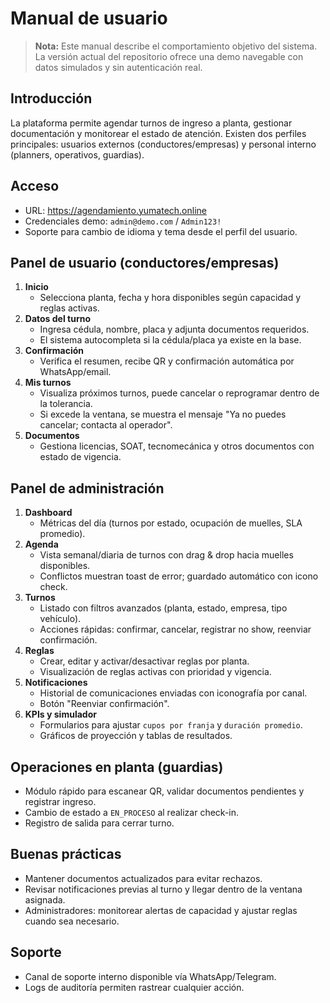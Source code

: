 # Manual de usuario

> **Nota:** Este manual describe el comportamiento objetivo del sistema. La versión actual del repositorio ofrece una demo navegable con datos simulados y sin autenticación real.

## Introducción
La plataforma permite agendar turnos de ingreso a planta, gestionar documentación y monitorear el estado de atención. Existen dos perfiles principales: usuarios externos (conductores/empresas) y personal interno (planners, operativos, guardias).

## Acceso
- URL: https://agendamiento.yumatech.online
- Credenciales demo: `admin@demo.com` / `Admin123!`
- Soporte para cambio de idioma y tema desde el perfil del usuario.

## Panel de usuario (conductores/empresas)
1. **Inicio**
   - Selecciona planta, fecha y hora disponibles según capacidad y reglas activas.
2. **Datos del turno**
   - Ingresa cédula, nombre, placa y adjunta documentos requeridos.
   - El sistema autocompleta si la cédula/placa ya existe en la base.
3. **Confirmación**
   - Verifica el resumen, recibe QR y confirmación automática por WhatsApp/email.
4. **Mis turnos**
   - Visualiza próximos turnos, puede cancelar o reprogramar dentro de la tolerancia.
   - Si excede la ventana, se muestra el mensaje "Ya no puedes cancelar; contacta al operador".
5. **Documentos**
   - Gestiona licencias, SOAT, tecnomecánica y otros documentos con estado de vigencia.

## Panel de administración
1. **Dashboard**
   - Métricas del día (turnos por estado, ocupación de muelles, SLA promedio).
2. **Agenda**
   - Vista semanal/diaria de turnos con drag & drop hacia muelles disponibles.
   - Conflictos muestran toast de error; guardado automático con icono check.
3. **Turnos**
   - Listado con filtros avanzados (planta, estado, empresa, tipo vehículo).
   - Acciones rápidas: confirmar, cancelar, registrar no show, reenviar confirmación.
4. **Reglas**
   - Crear, editar y activar/desactivar reglas por planta.
   - Visualización de reglas activas con prioridad y vigencia.
5. **Notificaciones**
   - Historial de comunicaciones enviadas con iconografía por canal.
   - Botón "Reenviar confirmación".
6. **KPIs y simulador**
   - Formularios para ajustar `cupos por franja` y `duración promedio`.
   - Gráficos de proyección y tablas de resultados.

## Operaciones en planta (guardias)
- Módulo rápido para escanear QR, validar documentos pendientes y registrar ingreso.
- Cambio de estado a `EN_PROCESO` al realizar check-in.
- Registro de salida para cerrar turno.

## Buenas prácticas
- Mantener documentos actualizados para evitar rechazos.
- Revisar notificaciones previas al turno y llegar dentro de la ventana asignada.
- Administradores: monitorear alertas de capacidad y ajustar reglas cuando sea necesario.

## Soporte
- Canal de soporte interno disponible vía WhatsApp/Telegram.
- Logs de auditoría permiten rastrear cualquier acción.

